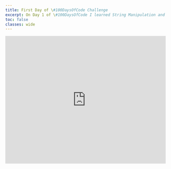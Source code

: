```yaml
---
title: First Day of \#100DaysOfCode Challenge
excerpt: On Day 1 of \#100DaysOfCode I learned String Manipulation and Variables
toc: false
classes: wide
---
```


<iframe height="400px" width="100%" src="https://repl.it/@TheSarfaraz/band-name-generator-python?lite=true&outputonly=true" scrolling="no" frameborder="no" allowtransparency="true" allowfullscreen="true" sandbox="allow-forms allow-pointer-lock allow-popups allow-same-origin allow-scripts allow-modals"></iframe>
